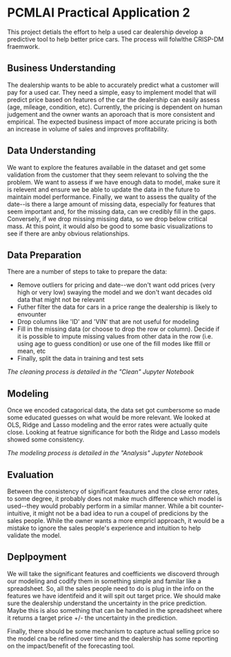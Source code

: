 # PCMLAI Practical Application 2
This project detials the effort to help a used car dealership develop a predictive tool to help better price cars.  The process will folwlthe CRISP-DM fraemwork.

## Business Understanding
The dealership wants to be able to accurately predict what a customer will pay for a used car. They need a simple, easy to implement model that will predict price based on features of the car the dealership can easily assess (age, mileage, condition, etc). Currently, the pricing is dependent on human judgement and the owner wants an aporoach that is more consistent and empirical. The expected business impact of more accurate pricing is both an increase in volume of sales and improves profitability.

## Data Understanding
We want to explore the features available in the dataset and get some validation from the customer that they seem relevant to solving the the problem.
We want to assess if we have enough data to model, make sure it is relevent and ensure we be able to update the data in the future to maintain model performance.
Finally, we want to assess the quality of the date--is there a large amount of missing data, especially for features that seem important and, for the missing data, can we credibly fill in the gaps. Conversely, if we drop missing missing data, so we drop below critical mass.
At this point, it would also be good to some basic visualizations to see if there are anby obvious relationships.

## Data Preparation
There are a number of steps to take to prepare the data:
- Remove outliers for pricing and date--we don't want odd prices (very high or very low) swaying the model and we don't want decades old data that might not be relevant
- Futher filter the data for cars in a price range the dealership is likely to envounter
- Drop columns like 'ID' and 'VIN' that are not useful for modeling
- Fill in the missing data (or choose to drop the row or column). Decide if it is possible to impute missing values from other data in the row (i.e. using age to guess condition) or use one of the fill modes like ffill or mean, etc
- Finally, split the data in training and test sets

*The cleaning process is detailed in the "Clean" Jupyter Notebook*

## Modeling
Once we encoded catagorical data, the data set got cumbersome so made some educated guesses on what would be more relevant. We looked at OLS, Ridge and Lasso modeling and the error rates were actually quite close.  Looking at featrue significance for both the Ridge and Lasso models showed some consistency. 

*The modeling process is detailed in the "Analysis" Jupyter Notebook*

## Evaluation
Between the consistency of significant feautures and the close error rates, to some degree, it probably does not make much difference which model is used--they would probably perform in a similar manner. While a bit counter-intuitive, it might not be a bad idea to run a coupel of predicions by the sales people. While the owner wants a more empricl approach, it would be a mistake to ignore the sales people's experience and intuition to help validate the model.

## Deplpoyment
We will take the significant features and coefficients we discoverd through our modeling and codify them in something simple and familar like a spreadsheet. So, all the sales people need to do is plug in the info on the features we have identifeid and it will spit out target price. We should make sure the dealership understand the uncertainty in the price prediction. Maybe this is also something that can be handled in the spreadsheet where it returns a target price +/- the uncertainty in the prediction.

Finally, there should be some mechanism to capture actual selling price so the model cna be refined over time and the dealership has some reporting on the impact/benefit of the forecasting tool.

